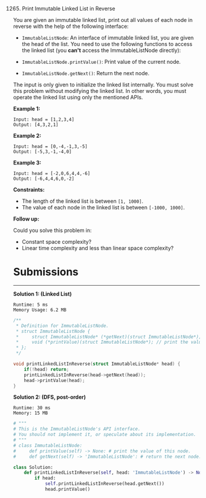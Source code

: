 1265. Print Immutable Linked List in Reverse

You are given an immutable linked list, print out all values of each node in reverse with the help of the following interface:

* `ImmutableListNode`: An interface of immutable linked list, you are given the head of the list.
You need to use the following functions to access the linked list (you **can't** access the ImmutableListNode directly):

* `ImmutableListNode.printValue()`: Print value of the current node.
* `ImmutableListNode.getNext()`: Return the next node.

The input is only given to initialize the linked list internally. You must solve this problem without modifying the linked list. In other words, you must operate the linked list using only the mentioned APIs.

 

**Example 1:**
```
Input: head = [1,2,3,4]
Output: [4,3,2,1]
```

**Example 2:**
```
Input: head = [0,-4,-1,3,-5]
Output: [-5,3,-1,-4,0]
```

**Example 3:**
```
Input: head = [-2,0,6,4,4,-6]
Output: [-6,4,4,6,0,-2]
```

**Constraints:**

* The length of the linked list is between `[1, 1000]`.
* The value of each node in the linked list is between `[-1000, 1000]`.
 

**Follow up:**

Could you solve this problem in:

* Constant space complexity?
* Linear time complexity and less than linear space complexity?

# Submissions
---
**Solution 1: (Linked List)**
```
Runtime: 5 ms
Memory Usage: 6.2 MB
```
```c
/**
 * Definition for ImmutableListNode.
 * struct ImmutableListNode {
 *     struct ImmutableListNode* (*getNext)(struct ImmutableListNode*); // return the next node.
 *     void (*printValue)(struct ImmutableListNode*); // print the value of the node.
 * };
 */

void printLinkedListInReverse(struct ImmutableListNode* head) {
    if(!head) return;
    printLinkedListInReverse(head->getNext(head));
    head->printValue(head);
}
```

**Solution 2: (DFS, post-order)**
```
Runtime: 30 ms
Memory: 15 MB
```
```python
# """
# This is the ImmutableListNode's API interface.
# You should not implement it, or speculate about its implementation.
# """
# class ImmutableListNode:
#     def printValue(self) -> None: # print the value of this node.
#     def getNext(self) -> 'ImmutableListNode': # return the next node.

class Solution:
    def printLinkedListInReverse(self, head: 'ImmutableListNode') -> None:
        if head:
            self.printLinkedListInReverse(head.getNext())
            head.printValue()
```
